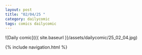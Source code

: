 ```yaml
---
layout: post
title: "02/04/25 "
category: dailycomic
tags: comics dailycomic
---
```

![Daily comic]({{ site.baseurl }}/assets/dailycomic/25_02_04.jpg)

{% include navigation.html %}

